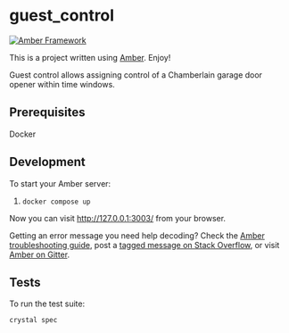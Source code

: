 # guest_control

[![Amber Framework](https://img.shields.io/badge/using-amber_framework-orange.svg)](https://amberframework.org)

This is a project written using [Amber](https://amberframework.org). Enjoy!

Guest control allows assigning control of a Chamberlain garage door opener within time windows.

## Prerequisites

Docker

## Development

To start your Amber server:

1. ```docker compose up```

Now you can visit http://127.0.0.1:3003/ from your browser.

Getting an error message you need help decoding? Check the [Amber troubleshooting guide](https://docs.amberframework.org/amber/troubleshooting), post a [tagged message on Stack Overflow](https://stackoverflow.com/questions/tagged/amber-framework), or visit [Amber on Gitter](https://gitter.im/amberframework/amber).


## Tests

To run the test suite:

```
crystal spec
```